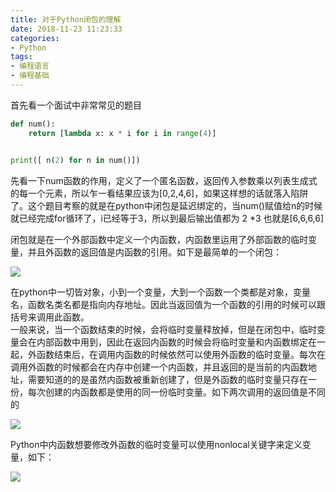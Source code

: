 ```yaml
---
title: 对于Python闭包的理解
date: 2018-11-23 11:23:33
categories: 
- Python
tags:
- 编程语言
- 编程基础
---
```

首先看一个面试中非常常见的题目

```python
def num():
    return [lambda x: x * i for i in range(4)]


print([ n(2) for n in num()])
```


先看一下num函数的作用，定义了一个匿名函数，返回传入参数乘以列表生成式的每一个元素，所以乍一看结果应该为[0,2,4,6]，如果这样想的话就落入陷阱了。这个题目考察的就是在python中闭包是延迟绑定的，当num()赋值给n的时候就已经完成for循环了，i已经等于3，所以到最后输出值都为 2 *3 也就是[6,6,6,6]


闭包就是在一个外部函数中定义一个内函数，内函数里运用了外部函数的临时变量，并且外函数的返回值是内函数的引用。如下是最简单的一个闭包：

![](1.png)


在python中一切皆对象，小到一个变量，大到一个函数一个类都是对象，变量名，函数名类名都是指向内存地址。因此当返回值为一个函数的引用的时候可以跟括号来调用此函数。<br />
一般来说，当一个函数结束的时候，会将临时变量释放掉，但是在闭包中，临时变量会在内部函数中用到，因此在返回内函数的时候会将临时变量和内函数绑定在一起，外函数结束后，在调用内函数的时候依然可以使用外函数的临时变量。每次在调用外函数的时候都会在内存中创建一个内函数，并且返回的是当前的内函数地址，需要知道的的是虽然内函数被重新创建了，但是外函数的临时变量只存在一份，每次创建的内函数都是使用的同一份临时变量。如下两次调用的返回值是不同的

![](2.png)

Python中内函数想要修改外函数的临时变量可以使用nonlocal关键字来定义变量，如下：

![](3.png)

